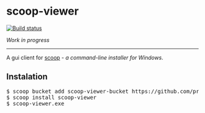 scoop-viewer
=

[![Build status](https://ci.appveyor.com/api/projects/status/hlkmvdo8r6nypgc9?svg=true)](https://ci.appveyor.com/project/prezesp/scoop-viewer)

_Work in progress_

---

A gui client for [scoop](http://scoop.sh) - _a command-line installer for Windows_.


Instalation
-
<pre>
$ scoop bucket add scoop-viewer-bucket https://github.com/prezesp/scoop-viewer-bucket.git
$ scoop install scoop-viewer
$ scoop-viewer.exe
</pre>

